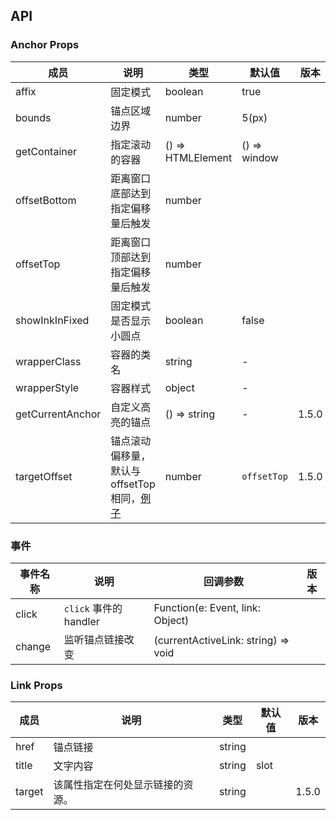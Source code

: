 ## API 

### Anchor Props 

| 成员 | 说明 | 类型 | 默认值 | 版本 |
| --- | --- | --- | --- | --- |
| affix | 固定模式 | boolean | true |  |
| bounds | 锚点区域边界 | number | 5(px) |  |
| getContainer | 指定滚动的容器 | () => HTMLElement | () => window |  |
| offsetBottom | 距离窗口底部达到指定偏移量后触发 | number |  |  |
| offsetTop | 距离窗口顶部达到指定偏移量后触发 | number |  |  |
| showInkInFixed | 固定模式是否显示小圆点 | boolean | false |  |
| wrapperClass | 容器的类名 | string | - |  |
| wrapperStyle | 容器样式 | object | - |  |
| getCurrentAnchor | 自定义高亮的锚点 | () => string | - | 1.5.0 |
| targetOffset | 锚点滚动偏移量，默认与 offsetTop 相同，[例子](#components-anchor-demo-targetOffset) | number | `offsetTop` | 1.5.0 |

### 事件 

| 事件名称 | 说明 | 回调参数 | 版本 |
| --- | --- | --- | --- |
| click | `click` 事件的 handler | Function(e: Event, link: Object) |  |
| change | 监听锚点链接改变 | (currentActiveLink: string) => void |  |

### Link Props 

| 成员 | 说明 | 类型 | 默认值 | 版本 |
| --- | --- | --- | --- | --- |
| href | 锚点链接 | string |  |  |
| title | 文字内容 | string|slot |  |  |
| target | 该属性指定在何处显示链接的资源。 | string |  | 1.5.0 |